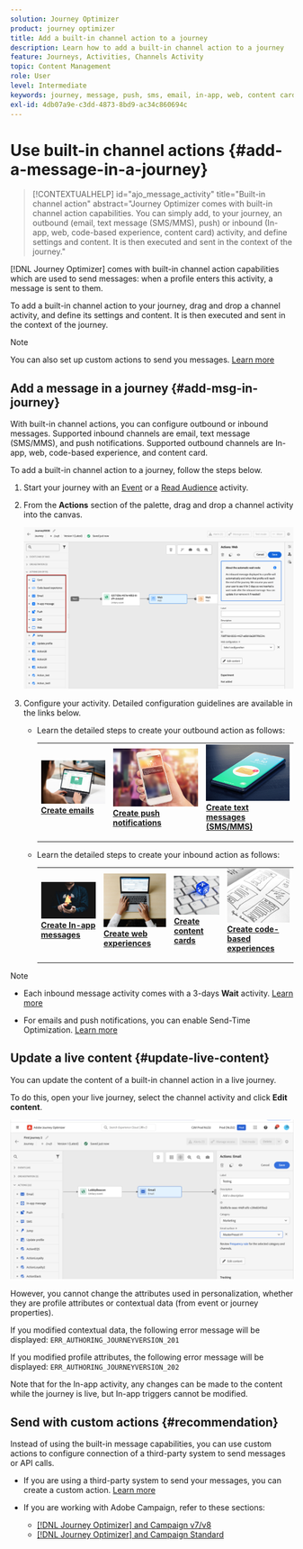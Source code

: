 ```yaml
---
solution: Journey Optimizer
product: journey optimizer
title: Add a built-in channel action to a journey
description: Learn how to add a built-in channel action to a journey
feature: Journeys, Activities, Channels Activity
topic: Content Management
role: User
level: Intermediate
keywords: journey, message, push, sms, email, in-app, web, content card, code-based experience
exl-id: 4db07a9e-c3dd-4873-8bd9-ac34c860694c
---
```

# Use built-in channel actions {#add-a-message-in-a-journey}

>[!CONTEXTUALHELP]
>id="ajo_message_activity"
>title="Built-in channel action"
>abstract="Journey Optimizer comes with built-in channel action capabilities. You can simply add, to your journey, an outbound (email, text message (SMS/MMS), push) or inbound (In-app, web, code-based experience, content card) activity, and define settings and content. It is then executed and sent in the context of the journey."

[!DNL Journey Optimizer] comes with built-in channel action capabilities which are used to send messages: when a profile enters this activity, a message is sent to them. 

To add a built-in channel action to your journey, drag and drop a channel activity, and define its settings and content. It is then executed and sent in the context of the journey.

>[!NOTE]
>
>You can also set up custom actions to send you messages. [Learn more](#recommendation)

## Add a message in a journey  {#add-msg-in-journey}

With built-in channel actions, you can configure outbound or inbound messages. Supported inbound channels are email, text message (SMS/MMS), and push notifications. Supported outbound channels are In-app, web, code-based experience, and content card. 

To add a built-in channel action to a journey, follow the steps below.

1. Start your journey with an [Event](general-events.md) or a [Read Audience](read-audience.md) activity.

1. From the **Actions** section of the palette, drag and drop a channel activity into the canvas.

   ![](assets/journey-web-activity.png)


1. Configure your activity. Detailed configuration guidelines are available in the links below.
   
   * Learn the detailed steps to create your outbound action as follows:

      <table style="table-layout:fixed">
      <tr style="border: 0;">
      <td>
      <a href="../email/create-email.md">
      <img alt="Lead" src="../assets/do-not-localize/email.jpg">
      </a>
      <div><a href="../email/create-email.md"><strong>Create emails</strong>
      </div>
      <p>
      </td>
      <td>
      <a href="../push/create-push.md">
      <img alt="Infrequent" src="../assets/do-not-localize/push.jpg">
      </a>
      <div>
      <a href="../push/create-push.md"><strong>Create push notifications<strong></a>
      </div>
      <p>
      </td>
      <td>
      <a href="../sms/create-sms.md">
      <img alt="Validation" src="../assets/do-not-localize/sms.jpg">
      </a>
      <div>
      <a href="../sms/create-sms.md"><strong>Create text messages (SMS/MMS)</strong></a>
      </div>
      <p>
      </td>
      </tr>
      </table>

   * Learn the detailed steps to create your inbound action as follows:

      <table style="table-layout:fixed">
      <tr style="border: 0;">
      <td>
      <a href="../in-app/create-in-app.md">
      <img alt="Lead" src="../assets/do-not-localize/in-app.jpg">
      </a>
      <div><a href="../in-app/create-in-app.md"><strong>Create In-app messages</strong>
      </div>
      <p>
      </td>
      <td>
      <a href="../web/create-web.md">
      <img alt="Lead" src="../assets/do-not-localize/web-create.jpg">
      </a>
      <div><a href="../web/create-web.md"><strong>Create web experiences</strong>
      </div>
      <p>
      </td>
      <td>
      <a href="../content-card/create-content-card.md">
      <img alt="Lead" src="../assets/do-not-localize/sms-config.jpg">
      </a>
      <div><a href="../content-card/create-content-card.md"><strong>Create content cards</strong>
      </div>
      <p>
      </td>
      <td>
      <a href="../code-based/create-code-based.md">
      <img alt="Infrequent" src="../assets/do-not-localize/web-design.jpg">
      </a>
      <div>
      <a href="../code-based/create-code-based.md"><strong>Create code-based experiences<strong></a>
      </div>
      <p>
      </td>
      </tr>
      </table>

>[!NOTE]
>
>* Each inbound message activity comes with a 3-days **Wait** activity. [Learn more](wait-activity.md#auto-wait-node)
>
>* For emails and push notifications, you can enable Send-Time Optimization. [Learn more](send-time-optimization.md)



## Update a live content {#update-live-content}

You can update the content of a built-in channel action in a live journey.

To do this, open your live journey, select the channel activity and click **Edit content**.

![](assets/add-a-message2.png)

However, you cannot change the attributes used in personalization, whether they are profile attributes or contextual data (from event or journey properties).

If you modified contextual data, the following error message will be displayed: `ERR_AUTHORING_JOURNEYVERSION_201`

If you modified profile attributes, the following error message will be displayed: `ERR_AUTHORING_JOURNEYVERSION_202`

Note that for the In-app activity, any changes can be made to the content while the journey is live, but In-app triggers cannot be modified.

## Send with custom actions {#recommendation}

Instead of using the built-in message capabilities, you can use custom actions to configure connection of a third-party system to send messages or API calls.

* If you are using a third-party system to send your messages, you can create a custom action. [Learn more](../action/action.md)

* If you are working with Adobe Campaign, refer to these sections:

   * [[!DNL Journey Optimizer] and Campaign v7/v8](../action/acc-action.md)
   * [[!DNL Journey Optimizer] and Campaign Standard](../action/acs-action.md)